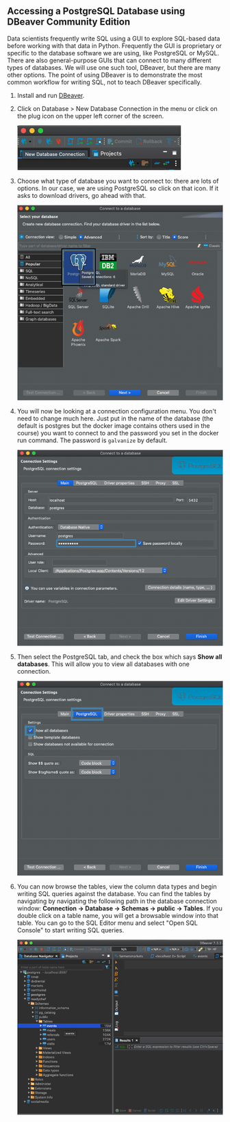 ## Accessing a PostgreSQL Database using DBeaver Community Edition

Data scientists frequently write SQL using a GUI to explore SQL-based data before working with that data in Python. Frequently the GUI is proprietary or specific to the database software we are using, like PostgreSQL or MySQL. There are also general-purpose GUIs that can connect to many different types of databases. We will use one such tool, DBeaver, but there are many other options. The point of using DBeaver is to demonstrate the most common workflow for writing SQL, not to teach DBeaver specifically. 

1. Install and run [DBeaver](https://dbeaver.io/download/).
2. Click on Database > New Database Connection in the menu or click on the plug icon on the upper left corner of the screen.
   
    ![new_db](img/new_db_connection.png)

3. Choose what type of database you want to connect to: there are lots of options. In our case, we are using PostgreSQL so click on that icon. If it asks to download drivers, go ahead with that.
   
    ![db_con1](img/dbeaver_connect1.png)

4. You will now be looking at a connection configuration menu. You don't need to change much here. Just put in the name of the database (the default is postgres but the docker image contains others used in the course) you want to connect to and the password you set in the docker run command. The password is `galvanize` by default.

    ![db_con1](img/dbeaver_connect2.png)

5. Then select the PostgreSQL tab, and check the box which says **Show all databases**. This will allow you to view all databases with one connection.

    ![db_con1](img/dbeaver_connect3.png)

6. You can now browse the tables, view the column data types and begin writing SQL queries against the database. You can find the tables by navigating by navigating the following path in the database connection window: **Connection -> Database -> Schemas -> public -> Tables**. If you double click on a table name, you will get a browsable window into that table. You can go to the SQL Editor menu and select "Open SQL Console" to start writing SQL queries.

    ![db_con1](img/access_tables.png)